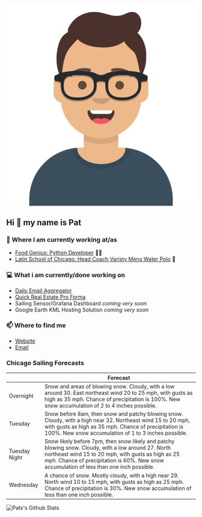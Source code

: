 [![Social banner for p-j-falconer](https://raw.githubusercontent.com/P-J-FALCONER/P-J-FALCONER/master/assets/avataaars.svg)](https://patfalconer.com/)
## Hi :wave: my name is Pat

### 💼 Where I am currently working at/as
- [Food Genius: Python Developer](https://getfoodgenius.com/) 🍔🐍
- [Latin School of Chicago: Head Coach Varisty Mens Water Polo](https://www.latinschool.org/) 🤽


### 💻 What i am currently/done working on
 - [Daily Email Aggregator](https://github.com/P-J-FALCONER/dott_daily_mail)
 - [Quick Real Estate Pro Forma](https://github.com/P-J-FALCONER/henry)
 - Sailing Sensor/Grafana Dashboard *coming very soon*
 - Google Earth KML Hosting Solution *coming very soon*

### 📫 Where to find me
 - [Website](https://patfalconer.com/)
 - [Email](mailto:patrick.j.falconer@gmail.com)


### Chicago Sailing Forecasts
|   | Forecast  |
|---|---|
| Overnight | Snow and areas of blowing snow. Cloudy, with a low around 30. East northeast wind 20 to 25 mph, with gusts as high as 35 mph. Chance of precipitation is 100%. New snow accumulation of 2 to 4 inches possible. |
| Tuesday | Snow before 8am, then snow and patchy blowing snow. Cloudy, with a high near 32. Northeast wind 15 to 20 mph, with gusts as high as 35 mph. Chance of precipitation is 100%. New snow accumulation of 1 to 3 inches possible. |
| Tuesday Night | Snow likely before 7pm, then snow likely and patchy blowing snow. Cloudy, with a low around 27. North northeast wind 15 to 20 mph, with gusts as high as 25 mph. Chance of precipitation is 60%. New snow accumulation of less than one inch possible. |
| Wednesday | A chance of snow. Mostly cloudy, with a high near 29. North wind 10 to 15 mph, with gusts as high as 25 mph. Chance of precipitation is 30%. New snow accumulation of less than one inch possible. |

![Pats's Github Stats](https://github-readme-stats.vercel.app/api?username=p-j-falconer&show_icons=true&theme=radical)
